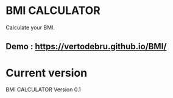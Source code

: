 # BMI CALCULATOR
Calculate your BMI.

Demo : https://vertodebru.github.io/BMI/
-

# Current version
BMI CALCULATOR Version 0.1
